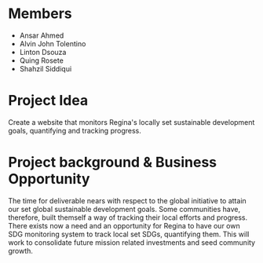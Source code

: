 # Members
- Ansar Ahmed
- Alvin John Tolentino
- Linton Dsouza
- Quing Rosete
- Shahzil Siddiqui

# Project Idea
Create a website that monitors Regina's locally set sustainable development goals, quantifying and tracking progress.

# Project background & Business Opportunity
The time for deliverable nears with respect to the global initiative to attain our set global sustainable development goals. Some communities have, therefore, built themself a way of tracking their local efforts and progress. There exists now a need and an opportunity for Regina to have our own SDG monitoring system to track local set SDGs, quantifying them. This will work to consolidate future mission related investments and seed community growth. 
